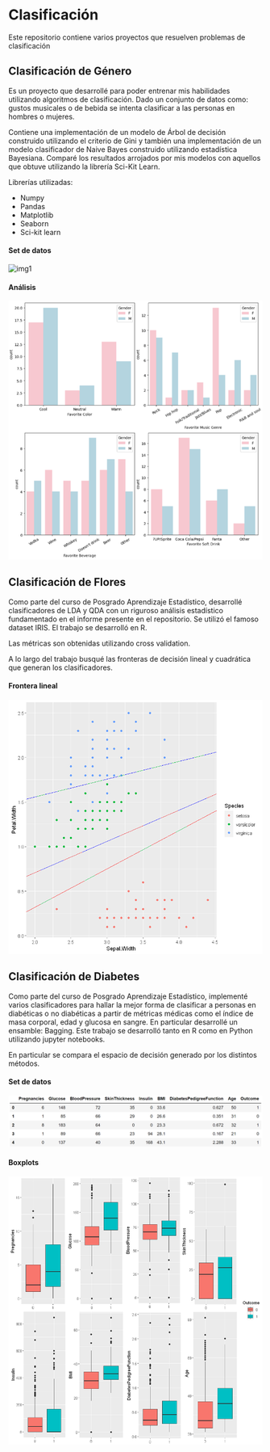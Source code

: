 # Clasificación

Este repositorio contiene varios proyectos que resuelven problemas de clasificación 

## Clasificación de Género

Es un proyecto que desarrollé para poder entrenar mis habilidades utilizando algoritmos de clasificación. Dado un conjunto de datos como: gustos musicales o de bebida se intenta clasificar a las personas en hombres o mujeres.

Contiene una implementación de un modelo de Árbol de decisión construido utilizando el criterio de Gini y también una implementación de un modelo clasificador de Naive Bayes construido utilizando estadística Bayesiana. Comparé los resultados arrojados por mis modelos con aquellos que obtuve utilizando la librería Sci-Kit Learn.

Librerías utilizadas:

* Numpy
* Pandas
* Matplotlib
* Seaborn
* Sci-kit learn

#### Set de datos
![img1](images/dataset.png|width=100px])

#### Análisis
![img1](images/graph1.png)

## Clasificación de Flores

Como parte del curso de Posgrado Aprendizaje Estadístico, desarrollé clasificadores de LDA y QDA con un riguroso análisis estadístico fundamentado en el informe presente en el repositorio. Se utilizó el famoso dataset IRIS. El trabajo se desarrolló en R. 

Las métricas son obtenidas utilizando cross validation. 

A lo largo del trabajo busqué las fronteras de decisión lineal y cuadrática que generan los clasificadores.

#### Frontera lineal
![img1](images/graph2.png)

## Clasificación de Diabetes

Como parte del curso de Posgrado Aprendizaje Estadístico, implementé varios clasificadores para hallar la mejor forma de clasificar a personas en diabéticas o no diabéticas a partir de métricas médicas como el índice de masa corporal, edad y glucosa en sangre. En particular desarrollé un ensamble: Bagging. Este trabajo se desarrolló tanto en R como en Python utilizando jupyter notebooks.

En particular se compara el espacio de decisión generado por los distintos métodos.

#### Set de datos
![img1](images/dataset2.png)

#### Boxplots
![img1](images/graph3.png)
